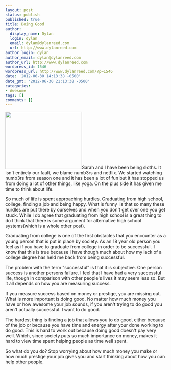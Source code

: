```yaml
---
layout: post
status: publish
published: true
title: Doing Good
author:
  display_name: Dylan
  login: dylan
  email: dylan@dylanreed.com
  url: http://www.dylanreed.com
author_login: dylan
author_email: dylan@dylanreed.com
author_url: http://www.dylanreed.com
wordpress_id: 1546
wordpress_url: http://www.dylanreed.com/?p=1546
date: '2012-06-30 14:13:38 -0500'
date_gmt: '2012-06-30 21:13:38 -0500'
categories:
- Awesome
tags: []
comments: []
---
```

<p><a href="http://www.sloths.org/3-toedsloth.jpg"><img class="alignright" title="sloths" src="http://www.sloths.org/3-toedsloth.jpg" alt="" width="240" height="180" /></a>Sarah and I have been being sloths. It isn't entirely our fault, we blame numb3rs and netflix. We started watching numb3rs from season one and it has been a lot of fun but it has stopped us from doing a lot of other things, like yoga. On the plus side it has given me time to think about life.</p>
<p>So much of life is spent approaching hurdles. Graduating from high school, college, finding a job and being happy. What is funny &nbsp;is that so many these hurdles are put there by ourselves and when you don't get over one you get stuck. While I do agree that graduating from high school is a great thing to do I think that there is some argument for alternative high school systems(which is a whole other post).</p>
<p>Graduating from college is one of the first obstacles that you encounter as a young person that is put in place by society. As an 18 year old person you feel as if you have to graduate from college in order to be&nbsp;successful. &nbsp;I know that this is true because I have though much about how my lack of a college degree has held me back from being successful.</p>
<p>The problem with the term "successful" is that it is subjective. One person success is another persons failure. I feel that I have had a very successful life, though in comparison with other people's lives it may seem less so. But it all depends on how you are measuring success.</p>
<p>If you measure success based on money or prestige, you are missing out. What is more important is doing good. No matter how much money you have or how awesome your job sounds, if you aren't trying to do good you aren't actually successful. I want to do good.</p>
<p>The hardest thing is finding a job that allows you to do good, either because of the job or because you have time and energy after your done working to do good. This is hard to work out because doing good doesn't pay very well. Which, since society puts so much importance on money, makes it hard to view time spent helping people as time well spent.</p>
<p>So what do you do? Stop worrying about how much money you make or how much prestige your job gives you and start thinking about how you can help other people.</p>
<p>&nbsp;</p>
